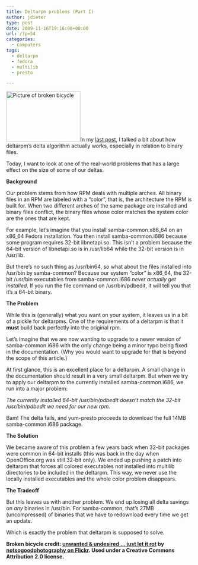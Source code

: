 ```yaml
---
title: Deltarpm problems (Part I)
author: jdieter
type: post
date: 2009-11-16T19:16:08+00:00
url: /?p=54
categories:
  - Computers
tags:
  - deltarpm
  - fedora
  - multilib
  - presto

---
```

<img src="http://cedarandthistle.files.wordpress.com/2009/11/broken_bicycle.jpg?w=200" alt="Picture of broken bicycle" title="Broken Bicycle" width="200" height="135" class="alignright size-medium wp-image-56" srcset="/images/2009/11/broken_bicycle.jpg 500w, /images/2009/11/broken_bicycle-300x202.jpg 300w" sizes="(max-width: 200px) 100vw, 200px" />In my [last post][1], I talked a bit about how deltarpm&#8217;s delta algorithm actually works, especially in relation to binary files.

Today, I want to look at one of the real-world problems that has a large effect on the size of some of our deltas.

**Background**

Our problem stems from how RPM deals with multiple arches. All binary files in an RPM are labeled with a &#8220;color&#8221;, that is, the architecture the RPM is built for. When two different arches of the same package are installed and binary files conflict, the binary files whose color matches the system color are the ones that are kept.

For example, let&#8217;s imagine that you install samba-common.x86\_64 on an x86\_64 Fedora installation. You then install samba-common.i686 because some program requires 32-bit libnetapi.so. This isn&#8217;t a problem because the 64-bit version of libnetapi.so is in /usr/lib64 while the 32-bit version is in /usr/lib.

But there&#8217;s no such thing as /usr/bin64, so what about the files installed into /usr/bin by samba-common? Because our system &#8220;color&#8221; is x86_64, the 32-bit /usr/bin executables from samba-common.i686 _never actually get installed_. If you run the file command on /usr/bin/pdbedit, it will tell you that it&#8217;s a 64-bit binary.

**The Problem**

While this is (generally) what you want on your system, it leaves us in a bit of a pickle for deltarpms. One of the requirements of a deltarpm is that it **must** build back perfectly into the original rpm.

Let&#8217;s imagine that we are now wanting to upgrade to a newer version of samba-common.i686 with the only change being a minor typo being fixed in the documentation. (Why you would want to upgrade for that is beyond the scope of this article.)

At first glance, this is an excellent place for a deltarpm. A small change in the documentation should result in a very small deltarpm. But when we try to apply our deltarpm to the currently installed samba-common.i686, we run into a major problem:

_The currently installed 64-bit /usr/bin/pdbedit doesn&#8217;t match the 32-bit /usr/bin/pdbedit we need for our new rpm._

Bam! The delta fails, and yum-presto proceeds to download the full 14MB samba-common.i686 package.

**The Solution**

We became aware of this problem a few years back when 32-bit packages were common in 64-bit installs (this was back in the day when OpenOffice.org was still 32-bit only). We ended up pushing a patch into deltarpm that forces all colored executables not installed into multilib directories to be included in the deltarpm. This way, we never use the locally installed executables and the whole color problem disappears.

**The Tradeoff**

But this leaves us with another problem. We end up losing all delta savings on _any_ binaries in /usr/bin. For samba-common, that&#8217;s 27MB (uncompressed) of binaries that we have to redownload every time we get an update.

Which is exactly the problem that deltarpm is supposed to solve.

**Broken bicycle credit: [unwanted & undesired &#8230; just let it rot][2] by [notsogoodphotography on Flickr][3]. Used under a Creative Commons Attribution 2.0 license.**

 [1]: http://cedarandthistle.wordpress.com/2009/11/06/on-binary-delta-algorithms/
 [2]: http://www.flickr.com/photos/notsogoodphotography/291373072/
 [3]: http://www.flickr.com/photos/notsogoodphotography/
